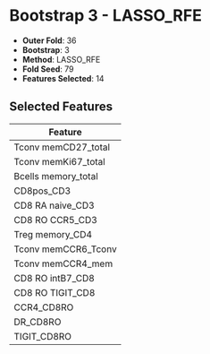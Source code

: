 # Bootstrap 3 - LASSO_RFE

- **Outer Fold**: 36
- **Bootstrap**: 3
- **Method**: LASSO_RFE
- **Fold Seed**: 79
- **Features Selected**: 14

## Selected Features

| Feature |
|---------|
| Tconv memCD27_total |
| Tconv memKi67_total |
| Bcells memory_total |
| CD8pos_CD3 |
| CD8 RA naive_CD3 |
| CD8 RO CCR5_CD3 |
| Treg memory_CD4 |
| Tconv memCCR6_Tconv |
| Tconv memCCR4_mem |
| CD8 RO intB7_CD8 |
| CD8 RO TIGIT_CD8 |
| CCR4_CD8RO |
| DR_CD8RO |
| TIGIT_CD8RO |
